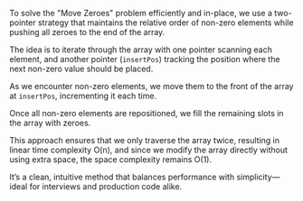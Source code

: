 To solve the "Move Zeroes" problem efficiently and in-place, 
we use a two-pointer strategy 
that maintains the relative order of non-zero elements while pushing all zeroes to the end of the array. 

The idea is to iterate through the array with one pointer scanning each element, 
and another pointer (`insertPos`) tracking the position where the next non-zero value should be placed. 

As we encounter non-zero elements, 
we move them to the front of the array at `insertPos`, 
incrementing it each time. 

Once all non-zero elements are repositioned, 
we fill the remaining slots in the array with zeroes. 

This approach ensures that we only traverse the array twice, 
resulting in linear time complexity O(n), and since we modify the array directly without using extra space, 
the space complexity remains O(1). 

It’s a clean, intuitive method that balances performance with simplicity—ideal for interviews and production code alike.
